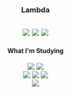 <div align="center">
  
  ### Lambda
  
  <a href="https://hits.seeyoufarm.com"><img src="https://hits.seeyoufarm.com/api/count/incr/badge.svg?url=https%3A%2F%2Fgithub.com%2Flambda127&count_bg=black&title_bg=black&icon=github.svg&icon_color=white&title=GitHUb&edge_flat=true"/></a> <a href="https://www.instagram.com/llllambdalll"><img src="https://img.shields.io/badge/Instagram-%23E4405F?style=flat&logo=Instagram&logoColor=white"
/></a> <a href="mailto:lambda@smail.kongju.ac.kr"><img src="https://img.shields.io/badge/Email-blue?style=flat&logo=Gmail&logoColor=white&link=lambda@smail.kongju.ac.kr"
/></a>
  ---
</div>

<div align="center">
  <h4>What I'm Studying</h4> 
   <a><img src="https://img.shields.io/badge/c-black?style=flat&logo=c&logoColor=white"
/></a>
   <a ><img src="https://img.shields.io/badge/Dart-blue?style=flat&logo=dart&logoColor=white"
/></a>
  <br>
  <a><img src="https://img.shields.io/badge/FLutter-blue?style=flat&logo=flutter&logoColor=white"
/></a> <a><img src="https://img.shields.io/badge/Notion-black?style=flat&logo=notion&logoColor=white"
/></a> <a><img src="https://img.shields.io/badge/Instagram-%23E4405F?style=flat&logo=Instagram&logoColor=white"
/></a>
  
  <br>
  <picture>
  <source
    srcset="https://github-readme-stats.vercel.app/api?username=lambda127&show_icons=true&theme=dark"
  />
  <img src="https://github-readme-stats.vercel.app/api?username=lambda127&show_icons=true" />
</picture>
</div>

